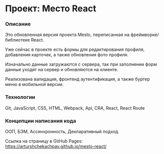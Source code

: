 # Проект: Место React

### Описание


Это обновленная версия проекта Mesto, переписанная на фреймворке/библиотеке React.

Уже сейчас в проекте есть формы для редактирования профиля, добавления карточек, а также обновления фото профиля. 

Изначально данные загружаются с сервера, так при заполнении форм данные уходят на сервер и обновляются на клиенте.

Реализована валидация, фронтенд аутентификация, а также бургер меню в мобильной версии.

### Технологии

Git, JavaScript, СSS, HTML, Webpack, Api, CRA, React, React Route

### Концепции написания кода

ООП, БЭМ, Ассинхронность, Декларативный подход

Сcылка на страницу в GitHub Pages: https://arturshchekachpav.github.io/mesto-react/